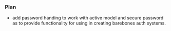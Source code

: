 ### Plan

* add password handing to work with active model and secure password as to provide functionality for using in creating barebones auth systems.

